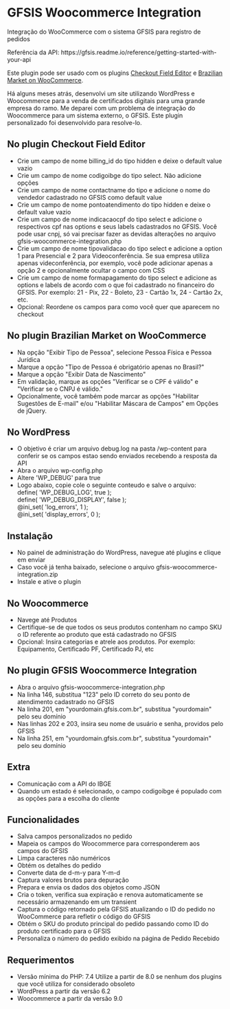# GFSIS Woocommerce Integration<br>
<p>Integração do WooCommerce com o sistema GFSIS para registro de pedidos</p>
<p>Referência da API: https://gfsis.readme.io/reference/getting-started-with-your-api</p>
<p>Este plugin pode ser usado com os plugins <a href="https://br.wordpress.org/plugins/woo-checkout-field-editor-pro/">Checkout Field Editor</a> e <a href="https://br.wordpress.org/plugins/woocommerce-extra-checkout-fields-for-brazil/">Brazilian Market on WooCommerce</a>.</p>
<p>Há alguns meses atrás, desenvolvi um site utilizando WordPress e Woocommerce para a venda de certificados digitais para uma grande empresa do ramo. Me deparei com um problema de integração do Woocommerce para um sistema externo, o GFSIS. Este plugin personalizado foi desenvolvido para resolve-lo.</p>
<h2>No plugin Checkout Field Editor</h2>
<ul>
<li>Crie um campo de nome billing_id do tipo hidden e deixe o default value vazio</li>
<li>Crie um campo de nome codigoibge do tipo select. Não adicione opções</li>
<li>Crie um campo de nome contactname do tipo e adicione o nome do vendedor cadastrado no GFSIS como default value</li>
<li>Crie um campo de nome pontoatendimento do tipo hidden e deixe o default value vazio</li>
<li>Crie um campo de nome indicacaocpf do tipo select e adicione o respectivos cpf nas options e seus labels cadastrados no GFSIS. Você pode usar cnpj, só vai precisar fazer as devidas alterações no arquivo gfsis-woocommerce-integration.php</li>
<li>Crie um campo de nome tipovalidacao do tipo select e adicione a option 1 para Presencial e 2 para Videoconferência. Se sua empresa utiliza apenas videconferência, por exemplo, você pode adicionar apenas a opção 2 e opcionalmente ocultar o campo com CSS</li>
<li>Crie um campo de nome formapagamento do tipo select e adicione as options e labels de acordo com o que foi cadastrado no financeiro do GFSIS. Por exemplo: 21 - Pix, 22 - Boleto, 23 - Cartão 1x, 24 - Cartão 2x, etc.</li>
<li>Opcional: Reordene os campos para como você quer que aparecem no checkout</li>
</ul>
<h2>No plugin Brazilian Market on WooCommerce</h2>
<ul>
<li>Na opção "Exibir Tipo de Pessoa", selecione Pessoa Física e Pessoa Jurídica</li>
<li>Marque a opção "Tipo de Pessoa é obrigatório apenas no Brasil?"</li>
<li>Marque a opção "Exibir Data de Nascimento"</li>
<li>Em validação, marque as opções "Verificar se o CPF é válido" e "Verificar se o CNPJ é válido."</li>
<li>Opcionalmente, você também pode marcar as opções "Habilitar Sugestões de E-mail" e/ou "Habilitar Máscara de Campos" em Opções de jQuery.</li>
</ul>
<h2>No WordPress</h2>
<ul>
<li>O objetivo é criar um arquivo debug.log na pasta /wp-content para conferir se os campos estao sendo enviados recebendo a resposta da API</li>
<li>Abra o arquivo wp-config.php</li>
<li>Altere 'WP_DEBUG' para true</li>
<li>Logo abaixo, copie cole o seguinte conteudo e salve o arquivo:<br>define( 'WP_DEBUG_LOG', true );<br>
define( 'WP_DEBUG_DISPLAY', false );<br>
@ini_set( 'log_errors', 1 );<br>
@ini_set( 'display_errors', 0 );
</li>
</ul>
<h2>Instalação</h2>
<ul>
<li>No painel de administração do WordPress, navegue até plugins e clique em enviar</li>
<li>Caso você já tenha baixado, selecione o arquivo gfsis-woocommerce-integration.zip</li>
<li>Instale e ative o plugin</li>
</ul>
<h2>No Woocommerce</h2>
<ul>
<li>Navege até Produtos</li>
<li>Certifique-se de que todos os seus produtos contenham no campo SKU o ID referente ao produto que está cadastrado no GFSIS</li>
<li>Opcional: Insira categorias e atrele aos produtos. Por exemplo: Equipamento, Certificado PF, Certificado PJ, etc</li>
</ul>
<h2>No plugin GFSIS Woocommerce Integration</h2>
<ul>
<li>Abra o arquivo gfsis-woocommerce-integration.php</li>
<li>Na linha 146, substitua "123" pelo ID correto do seu ponto de atendimento cadastrado no GFSIS</li>
<li>Na linha 201, em "yourdomain.gfsis.com.br", substitua "yourdomain" pelo seu domínio</li>
<li>Nas linhas 202 e 203, insira seu nome de usuário e senha, providos pelo GFSIS</li>
<li>Na linha 251, em "yourdomain.gfsis.com.br", substitua "yourdomain" pelo seu domínio</li>
</ul>
<h2>Extra</h2>
<ul>
<li>Comunicação com a API do IBGE</li>
<li>Quando um estado é selecionado, o campo codigoibge é populado com as opções para a escolha do cliente</li>
</ul>
<h2>Funcionalidades</h2>
<ul>
<li>Salva campos personalizados no pedido</li>
<li>Mapeia os campos do Woocommerce para corresponderem aos campos do GFSIS</li>
<li>Limpa caracteres não numéricos</li>
<li>Obtém os detalhes do pedido</li>
<li>Converte data de d-m-y para Y-m-d</li>
<li>Captura valores brutos para depuração</li>
<li>Prepara e envia os dados dos objetos como JSON</li>
<li>Cria o token, verifica sua expiração e renova automaticamente se necessário armazenando em um transient</li>
<li>Captura o código retornado pela GFSIS atualizando o ID do pedido no WooCommerce para refletir o código do GFSIS</li>
<li>Obtém o SKU do produto principal do pedido passando como ID do produto certificado para o GFSIS</li>
<li>Personaliza o número do pedido exibido na página de Pedido Recebido</li>
</ul>
<h2>Requerimentos</h2>
<ul>
<li>Versão mínima do PHP: 7.4 Utilize a partir de 8.0 se nenhum dos plugins que você utiliza for considerado obsoleto</li>
<li>WordPress a partir da versão 6.2</li>
<li>Woocommerce a partir da versão 9.0</li>
</ul>
